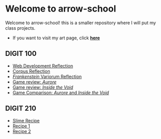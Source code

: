 # Welcome to arrow-school

Welcome to arrow-school! this is a smaller repository where I will put my class projects. 

* If you want to visit my art page, click **[here](https://arrowarchive.github.io/The-Arrowarchive/index)**

## DIGIT 100

* [Web Development Reflection](digit100/reflection.md)
* [Corpus Reflection](digit100/corpusreflection.md)
* [*Frankenstein* Variorum Reflection](digit100/variorum.md)
* [Game review: *Aurore*](digit100/aurore.md)
* [Game review: *Inside the Void*](digit100/review2.md)
* [Game Comparison: *Aurore* and *Inside the Void*](digit100/finalcomparison.md)

## DIGIT 210
* [Slime Recipe](https://raw.githubusercontent.com/arrowarchive/arrow-school/master/docs/xml/slime.xml)
* [Recipe 1](https://raw.githubusercontent.com/arrowarchive/arrow-school/master/docs/xml/recipe.xml)
* [Recipe 2](https://raw.githubusercontent.com/arrowarchive/arrow-school/master/docs/xml/recipe2.xml)
